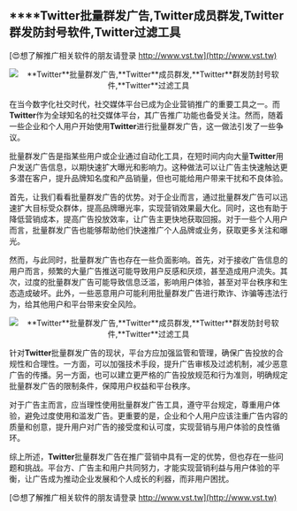 ## ****Twitter**批量群发广告,**Twitter**成员群发,**Twitter**群发防封号软件,**Twitter**过滤工具**

[😍想了解推广相关软件的朋友请登录 http://www.vst.tw](http://www.vst.tw)

 <center><img src="https://vst.tw/MP4/tuiguang/png/2.png" alt="**Twitter**批量群发广告,**Twitter**成员群发,**Twitter**群发防封号软件,**Twitter**过滤工具"></center>

在当今数字化社交时代，社交媒体平台已成为企业营销推广的重要工具之一。而**Twitter**作为全球知名的社交媒体平台，其广告推广功能也备受关注。然而，随着一些企业和个人用户开始使用**Twitter**进行批量群发广告，这一做法引发了一些争议。

批量群发广告是指某些用户或企业通过自动化工具，在短时间内向大量**Twitter**用户发送广告信息，以期快速扩大曝光和影响力。这种做法可以让广告主快速触达更多潜在客户，提升品牌知名度和产品销量，但也可能给用户带来干扰和不良体验。

首先，让我们看看批量群发广告的优势。对于企业而言，通过批量群发广告可以迅速扩大目标受众群体，提高品牌曝光率，实现营销效果最大化。同时，这也有助于降低营销成本，提高广告投放效率，让广告主更快地获取回报。对于一些个人用户而言，批量群发广告也能够帮助他们快速推广个人品牌或业务，获取更多关注和曝光。

然而，与此同时，批量群发广告也存在一些负面影响。首先，对于接收广告信息的用户而言，频繁的大量广告推送可能导致用户反感和厌烦，甚至造成用户流失。其次，过度的批量群发广告可能导致信息泛滥，影响用户体验，甚至对平台秩序和生态造成破坏。此外，一些恶意用户可能利用批量群发广告进行欺诈、诈骗等违法行为，给其他用户和平台带来安全风险。

 <center><img src="https://vst.tw/MP4/tuiguang/png/2.png" alt="**Twitter**批量群发广告,**Twitter**成员群发,**Twitter**群发防封号软件,**Twitter**过滤工具"></center>

针对**Twitter**批量群发广告的现状，平台方应加强监管和管理，确保广告投放的合规性和合理性。一方面，可以加强技术手段，提升广告审核及过滤机制，减少恶意广告的传播。另一方面，也可以建立更严格的广告投放规范和行为准则，明确规定批量群发广告的限制条件，保障用户权益和平台秩序。

对于广告主而言，应当理性使用批量群发广告工具，遵守平台规定，尊重用户体验，避免过度使用和滥发广告。更重要的是，企业和个人用户应该注重广告内容的质量和创意，提升用户对广告的接受度和认可度，实现营销与用户体验的良性循环。

综上所述，**Twitter**批量群发广告在推广营销中具有一定的优势，但也存在一些问题和挑战。平台方、广告主和用户共同努力，才能实现营销利益与用户体验的平衡，让广告成为推动企业发展和个人成长的利器，而非用户困扰。

[😍想了解推广相关软件的朋友请登录 http://www.vst.tw](http://www.vst.tw)



